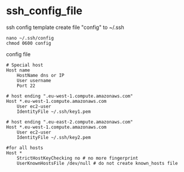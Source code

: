 # ssh_config_file
ssh config template 
create file "config" to ~/.ssh
```
nano ~/.ssh/config
chmod 0600 config
```

config file
```
# Special host
Host name
	HostName dns or IP
	User username
	Port 22

# host ending ".eu-west-1.compute.amazonaws.com"
Host *.eu-west-1.compute.amazonaws.com
	User ec2-user
	IdentityFile ~/.ssh/key1.pem

# host ending ".eu-east-2.compute.amazonaws.com"
Host *.eu-west-1.compute.amazonaws.com
	User ec2-user
	IdentityFile ~/.ssh/key2.pem

#for all hosts
Host *
	StrictHostKeyChecking no # no more fingerprint
	UserKnownHostsFile /dev/null # do not create known_hosts file
```
